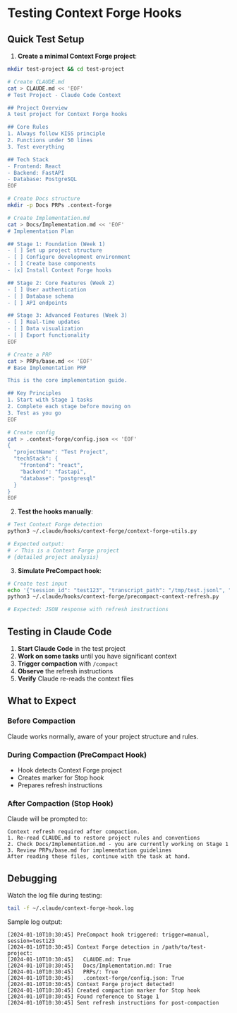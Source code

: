 # Testing Context Forge Hooks

## Quick Test Setup

1. **Create a minimal Context Forge project**:
```bash
mkdir test-project && cd test-project

# Create CLAUDE.md
cat > CLAUDE.md << 'EOF'
# Test Project - Claude Code Context

## Project Overview
A test project for Context Forge hooks

## Core Rules
1. Always follow KISS principle
2. Functions under 50 lines
3. Test everything

## Tech Stack
- Frontend: React
- Backend: FastAPI
- Database: PostgreSQL
EOF

# Create Docs structure
mkdir -p Docs PRPs .context-forge

# Create Implementation.md
cat > Docs/Implementation.md << 'EOF'
# Implementation Plan

## Stage 1: Foundation (Week 1)
- [ ] Set up project structure
- [ ] Configure development environment
- [ ] Create base components
- [x] Install Context Forge hooks

## Stage 2: Core Features (Week 2)
- [ ] User authentication
- [ ] Database schema
- [ ] API endpoints

## Stage 3: Advanced Features (Week 3)
- [ ] Real-time updates
- [ ] Data visualization
- [ ] Export functionality
EOF

# Create a PRP
cat > PRPs/base.md << 'EOF'
# Base Implementation PRP

This is the core implementation guide.

## Key Principles
1. Start with Stage 1 tasks
2. Complete each stage before moving on
3. Test as you go
EOF

# Create config
cat > .context-forge/config.json << 'EOF'
{
  "projectName": "Test Project",
  "techStack": {
    "frontend": "react",
    "backend": "fastapi",
    "database": "postgresql"
  }
}
EOF
```

2. **Test the hooks manually**:
```bash
# Test Context Forge detection
python3 ~/.claude/hooks/context-forge/context-forge-utils.py

# Expected output:
# ✓ This is a Context Forge project
# {detailed project analysis}
```

3. **Simulate PreCompact hook**:
```bash
# Create test input
echo '{"session_id": "test123", "transcript_path": "/tmp/test.jsonl", "trigger": "manual", "custom_instructions": ""}' | \
python3 ~/.claude/hooks/context-forge/precompact-context-refresh.py

# Expected: JSON response with refresh instructions
```

## Testing in Claude Code

1. **Start Claude Code** in the test project
2. **Work on some tasks** until you have significant context
3. **Trigger compaction** with `/compact`
4. **Observe** the refresh instructions
5. **Verify** Claude re-reads the context files

## What to Expect

### Before Compaction
Claude works normally, aware of your project structure and rules.

### During Compaction (PreCompact Hook)
- Hook detects Context Forge project
- Creates marker for Stop hook
- Prepares refresh instructions

### After Compaction (Stop Hook)
Claude will be prompted to:
```
Context refresh required after compaction.
1. Re-read CLAUDE.md to restore project rules and conventions
2. Check Docs/Implementation.md - you are currently working on Stage 1
3. Review PRPs/base.md for implementation guidelines
After reading these files, continue with the task at hand.
```

## Debugging

Watch the log file during testing:
```bash
tail -f ~/.claude/context-forge-hook.log
```

Sample log output:
```
[2024-01-10T10:30:45] PreCompact hook triggered: trigger=manual, session=test123
[2024-01-10T10:30:45] Context Forge detection in /path/to/test-project:
[2024-01-10T10:30:45]   CLAUDE.md: True
[2024-01-10T10:30:45]   Docs/Implementation.md: True
[2024-01-10T10:30:45]   PRPs/: True
[2024-01-10T10:30:45]   .context-forge/config.json: True
[2024-01-10T10:30:45] Context Forge project detected!
[2024-01-10T10:30:45] Created compaction marker for Stop hook
[2024-01-10T10:30:45] Found reference to Stage 1
[2024-01-10T10:30:45] Sent refresh instructions for post-compaction
```
